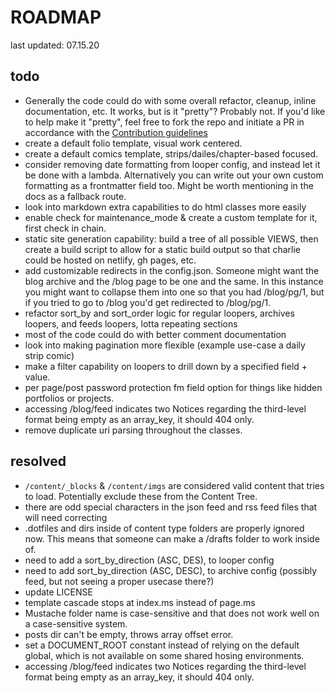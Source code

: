 
# ROADMAP
last updated: 07.15.20

## todo


- Generally the code could do with some overall refactor, cleanup, inline documentation, etc. It works, but is it "pretty"? Probably not. If you'd like to help make it "pretty", feel free to fork the repo and initiate a PR in accordance with the [Contribution guidelines](https://github.com/StephenLovell/charlie/#contributing)
- create a default folio template, visual work centered.
- create a default comics template, strips/dailes/chapter-based focused.
- consider removing date formatting from looper config, and instead let it be done with a lambda. Alternatively you can write out your own custom formatting as a frontmatter field too. Might be worth mentioning in the docs as a fallback route.
- look into markdown extra capabilities to do html classes more easily
- enable check for maintenance_mode & create a custom template for it, first check in chain.
- static site generation capability: build a tree of all possible VIEWS, then create a build script to allow for a static build output so that charlie could be hosted on netlify, gh pages, etc.
- add customizable redirects in the config.json. Someone might want the blog archive and the /blog page to be one and the same. In this instance you might want to collapse them into one so that you had /blog/pg/1, but if you tried to go to /blog you'd get redirected to /blog/pg/1.
- refactor sort_by and sort_order logic for regular loopers, archives loopers, and feeds loopers, lotta repeating sections
- most of the code could do with better comment documentation
- look into making pagination more flexible (example use-case a daily strip comic)
- make a filter capability on loopers to drill down by a specified field + value.
- per page/post password protection fm field option for things like hidden portfolios or projects.
- accessing /blog/feed indicates two Notices regarding the third-level format being empty as an array_key, it should 404 only.
- remove duplicate uri parsing throughout the classes.

## resolved
- `/content/_blocks` & `/content/imgs` are considered valid content that tries to load. Potentially exclude these from the Content Tree.
- there are odd special characters in the json feed and rss feed files that will need correcting
- .dotfiles and dirs inside of content type folders are properly ignored now. This means that someone can make a /drafts folder to work inside of.
- need to add a sort_by_direction (ASC, DES), to looper config
- need to add sort_by_direction (ASC, DESC), to archive config (possibly feed, but not seeing a proper usecase there?)
- update LICENSE
- template cascade stops at index.ms instead of page.ms
- Mustache folder name is case-sensitive and that does not work well on a case-sensitive system.
- posts dir can't be empty, throws array offset error.
- set a DOCUMENT_ROOT constant instead of relying on the default global, which is not available on some shared hosing environments.
- accessing /blog/feed indicates two Notices regarding the third-level format being empty as an array_key, it should 404 only.

